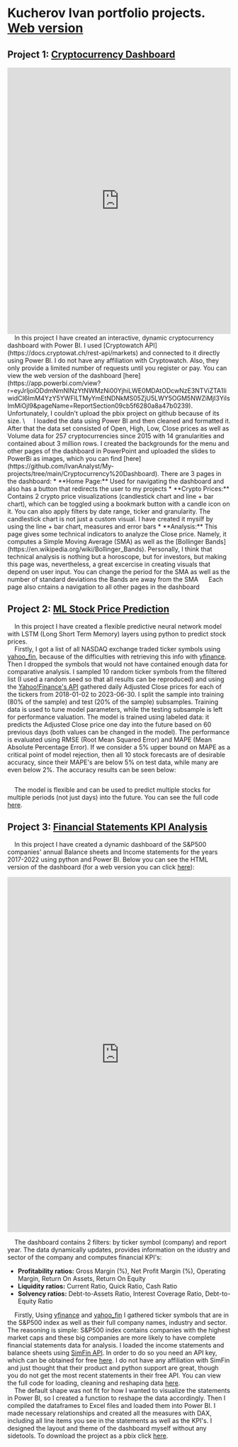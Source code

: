 # Kucherov Ivan portfolio projects. [Web version](https://ivananalyst.github.io/My-projects/)

## Project 1: [Cryptocurrency Dashboard](https://github.com/IvanAnalyst/My-projects/tree/main/Cryptocurrency%20Dashboard)

<iframe title="Crypto" width="100%" height="600" src="https://app.powerbi.com/view?r=eyJrIjoiODdmNmNlNzYtNWMzNi00YjhiLWE0MDAtODcwNzE3NTViZTA1IiwidCI6ImM4YzY5YWFlLTMyYmEtNDNkMS05ZjU5LWY5OGM5NWZiMjI3YiIsImMiOjl9&pageName=ReportSection09cb5f6280a8a47b0239" frameborder="0" allowFullScreen="true"></iframe>
&nbsp;&nbsp;&nbsp;&nbsp;In this project I have created an interactive, dynamic cryptocurrency dashboard with Power BI. I used [Cryptowatch API](https://docs.cryptowat.ch/rest-api/markets) and connected to it directly using Power BI. I do not have any affiliation with Cryptowatch. Also, they only provide a limited number of requests until you register or pay. You can view the web version of the dashboard [here](https://app.powerbi.com/view?r=eyJrIjoiODdmNmNlNzYtNWMzNi00YjhiLWE0MDAtODcwNzE3NTViZTA1IiwidCI6ImM4YzY5YWFlLTMyYmEtNDNkMS05ZjU5LWY5OGM5NWZiMjI3YiIsImMiOjl9&pageName=ReportSection09cb5f6280a8a47b0239). Unfortunately, I couldn't upload the pbix project on github because of its size. \
&nbsp;&nbsp;&nbsp;&nbsp;I loaded the data using Power BI and then cleaned and formatted it. After that the data set consisted of Open, High, Low, Close prices as well as Volume data for 257 cryptocurrencies since 2015 with 14 granularities and contained about 3 million rows. I created the backgrounds for the menu and other pages of the dashboard in PowerPoint and uploaded the slides to PowerBi as images, which you can find [here](https://github.com/IvanAnalyst/My-projects/tree/main/Cryptocurrency%20Dashboard). There are 3 pages in the dashboard:
* **Home Page:** Used for navigating the dashboard and also has a button that redirects the user to my projects
* **Crypto Prices:** Contains 2 crypto price visualizations (candlestick chart and line + bar chart), which can be toggled using a bookmark button with a candle icon on it. You can also apply filters by date range, ticker and granularity. The candlestick chart is not just a custom visual. I have created it mysilf by using the line + bar chart, measures and error bars
* **Analysis:** This page gives some technical indicators to analyze the Close price. Namely, it computes a Simple Moving Average (SMA) as well as the [Bollinger Bands](https://en.wikipedia.org/wiki/Bollinger_Bands). Personally, I think that technical analysis is nothing but a horoscope, but for investors, but making this page was, nevertheless, a great excercise in creating visuals that depend on user input. You can change the period for the SMA as well as the number of standard deviations the Bands are away from the SMA
&nbsp;&nbsp;&nbsp;&nbsp; Each page also cntains a navigation to all other pages in the dashboard

## Project 2: [ML Stock Price Prediction](https://github.com/IvanAnalyst/My-projects/tree/main/ML%20stock%20price%20prediction)
&nbsp;&nbsp;&nbsp;&nbsp;In this project I have created a flexible predictive neural network model with LSTM (Long Short Term Memory) layers using python to predict stock prices. \
&nbsp;&nbsp;&nbsp;&nbsp;Firstly, I got a list of all NASDAQ exchange traded ticker symbols using [yahoo_fin](https://github.com/atreadw1492/yahoo_fin), because of the difficulties with retrieving this info with [yfinance](https://github.com/ranaroussi/yfinance). Then I dropped the symbols that would not have contained enough data for comparative analysis. I sampled 10 random ticker symbols from the filtered list (I used a random seed so that all results can be reproduced) and using the [Yahoo!Finance's API](https://github.com/ranaroussi/yfinance) gathered daily Adjusted Close prices for each of the tickers from 2018-01-02 to 2023-06-30. I split the sample into training (80% of the sample) and test (20% of the sample) subsamples. Training data is used to tune model parameters, while the testing subsample is left for performance valuation. The model is trained using labeled data: it predicts the Adjusted Close price one day into the future based on 60 previous days (both values can be changed in the model). The performance is evaluated using RMSE (Root Mean Squared Error) and MAPE (Mean Absolute Percentage Error). If we consider a 5% upper bound on MAPE as a critical point of model rejection, then all 10 stock forecasts are of desirable accuracy, since their MAPE's are below 5% on test data, while many are even below 2%. The accuracy results can be seen below:

<img src="ML stock price prediction/Accuracy.png" class="img-responsive" alt="">

&nbsp;&nbsp;&nbsp;&nbsp;The model is flexible and can be used to predict multiple stocks for multiple periods (not just days) into the future. You can see the full code [here](https://github.com/IvanAnalyst/My-projects/blob/main/ML%20stock%20price%20prediction/ML%20stock%20price%20prediction.ipynb).

## Project 3: [Financial Statements KPI Analysis](https://github.com/IvanAnalyst/My-projects/tree/main/Financial%20Statements%20KPI%20Analysis)
&nbsp;&nbsp;&nbsp;&nbsp;In this project I have created a dynamic dashboard of the S&P500 companies' annual Balance sheets and Income statements for the years 2017-2022 using python and Power BI. Below you can see the HTML version of the dashboard (for a web version you can click [here](https://app.powerbi.com/view?r=eyJrIjoiMDcyNWM2NTQtZDMwMi00YjdiLTllMDgtYzg3ZmZkYWRmNzhlIiwidCI6ImM4YzY5YWFlLTMyYmEtNDNkMS05ZjU5LWY5OGM5NWZiMjI3YiIsImMiOjl9)):

<iframe title="Statements" width="100%" height="800" src="https://app.powerbi.com/view?r=eyJrIjoiMDcyNWM2NTQtZDMwMi00YjdiLTllMDgtYzg3ZmZkYWRmNzhlIiwidCI6ImM4YzY5YWFlLTMyYmEtNDNkMS05ZjU5LWY5OGM5NWZiMjI3YiIsImMiOjl9" frameborder="0" allowFullScreen="true"></iframe>

&nbsp;&nbsp;&nbsp;&nbsp;The dashboard contains 2 filters: by ticker symbol (company) and report year. The data dynamically updates, provides information on the idustry and sector of the company and computes financial KPI's:
* **Profitability ratios:** Gross Margin (%), Net Profit Margin (%), Operating Margin, Return On Assets, Return On Equity
* **Liquidity ratios:** Current Ratio, Quick Ratio, Cash Ratio
* **Solvency ratios:** Debt-to-Assets Ratio, Interest Coverage Ratio, Debt-to-Equity Ratio  

&nbsp;&nbsp;&nbsp;&nbsp;Firstly, Using [yfinance](https://github.com/ranaroussi/yfinance) and [yahoo_fin](https://github.com/atreadw1492/yahoo_fin) I gathered ticker symbols that are in the S&P500 index as well as their full company names, industry and sector. The reasoning is simple: S&P500 index contains companies with the highest market caps and these big companies are more likely to have complete financial statements data for analysis. I loaded the income statements and balance sheets using [SimFin API](https://github.com/SimFin/simfin). In order to do so you need an API key, which can be obtained for free [here](https://www.simfin.com/en/). I do not have any affiliation with SimFin and just thought that their product and python support are great, though you do not get the most recent statements in their free API. You can view the full code for loading, cleaning and reshaping data [here](https://github.com/IvanAnalyst/My-projects/blob/main/Financial%20Statements%20KPI%20Analysis/SimFin%20API.ipynb). \
&nbsp;&nbsp;&nbsp;&nbsp;The default shape was not fit for how I wanted to visualize the statements in Power BI, so I created a function to reshape the data accordingly. Then I compiled the dataframes to Excel files and loaded them into Power BI. I made necessary relationships and created all the measures with DAX, including all line items you see in the statements as well as the KPI's. I designed the layout and theme of the dashboard myself without any sidetools. To download the project as a pbix click [here](https://github.com/IvanAnalyst/My-projects/blob/main/Financial%20Statements%20KPI%20Analysis/Statements.pbix).
